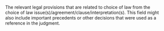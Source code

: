 The relevant legal provisions that are related to choice of law from the choice of law issue(s)/agreement/clause/interpretation(s). This field might also include important precedents or other decisions that were used as a reference in the judgment.